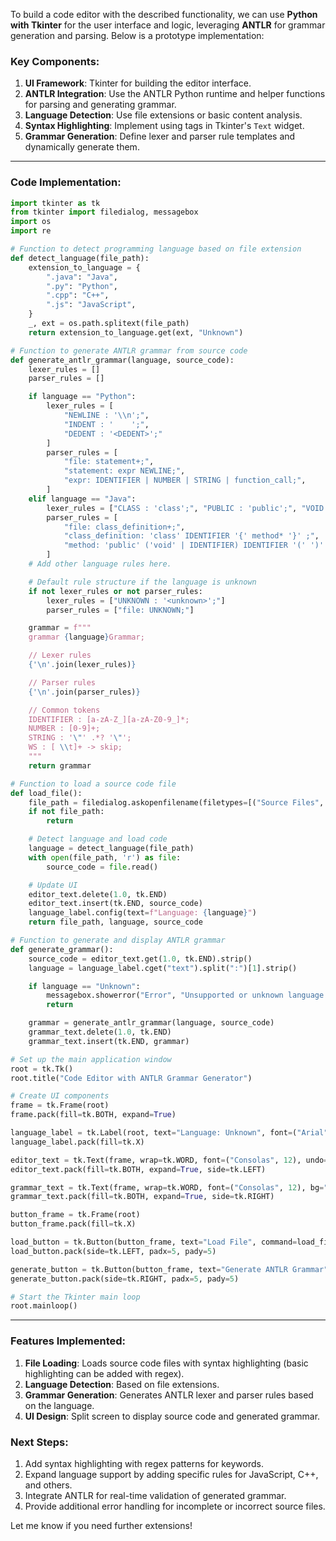 To build a code editor with the described functionality, we can use **Python with Tkinter** for the user interface and logic, leveraging **ANTLR** for grammar generation and parsing. Below is a prototype implementation:

### Key Components:
1. **UI Framework**: Tkinter for building the editor interface.
2. **ANTLR Integration**: Use the ANTLR Python runtime and helper functions for parsing and generating grammar.
3. **Language Detection**: Use file extensions or basic content analysis.
4. **Syntax Highlighting**: Implement using tags in Tkinter's `Text` widget.
5. **Grammar Generation**: Define lexer and parser rule templates and dynamically generate them.

---

### Code Implementation:

```python
import tkinter as tk
from tkinter import filedialog, messagebox
import os
import re

# Function to detect programming language based on file extension
def detect_language(file_path):
    extension_to_language = {
        ".java": "Java",
        ".py": "Python",
        ".cpp": "C++",
        ".js": "JavaScript",
    }
    _, ext = os.path.splitext(file_path)
    return extension_to_language.get(ext, "Unknown")

# Function to generate ANTLR grammar from source code
def generate_antlr_grammar(language, source_code):
    lexer_rules = []
    parser_rules = []

    if language == "Python":
        lexer_rules = [
            "NEWLINE : '\\n';",
            "INDENT : '    ';",
            "DEDENT : '<DEDENT>';"
        ]
        parser_rules = [
            "file: statement+;",
            "statement: expr NEWLINE;",
            "expr: IDENTIFIER | NUMBER | STRING | function_call;",
        ]
    elif language == "Java":
        lexer_rules = ["CLASS : 'class';", "PUBLIC : 'public';", "VOID : 'void';"]
        parser_rules = [
            "file: class_definition+;",
            "class_definition: 'class' IDENTIFIER '{' method* '}' ;",
            "method: 'public' ('void' | IDENTIFIER) IDENTIFIER '(' ')' '{' '}';",
        ]
    # Add other language rules here.

    # Default rule structure if the language is unknown
    if not lexer_rules or not parser_rules:
        lexer_rules = ["UNKNOWN : '<unknown>';"]
        parser_rules = ["file: UNKNOWN;"]

    grammar = f"""
    grammar {language}Grammar;

    // Lexer rules
    {'\n'.join(lexer_rules)}

    // Parser rules
    {'\n'.join(parser_rules)}

    // Common tokens
    IDENTIFIER : [a-zA-Z_][a-zA-Z0-9_]*;
    NUMBER : [0-9]+;
    STRING : '\"' .*? '\"';
    WS : [ \\t]+ -> skip;
    """
    return grammar

# Function to load a source code file
def load_file():
    file_path = filedialog.askopenfilename(filetypes=[("Source Files", "*.java *.py *.cpp *.js *.txt")])
    if not file_path:
        return

    # Detect language and load code
    language = detect_language(file_path)
    with open(file_path, 'r') as file:
        source_code = file.read()

    # Update UI
    editor_text.delete(1.0, tk.END)
    editor_text.insert(tk.END, source_code)
    language_label.config(text=f"Language: {language}")
    return file_path, language, source_code

# Function to generate and display ANTLR grammar
def generate_grammar():
    source_code = editor_text.get(1.0, tk.END).strip()
    language = language_label.cget("text").split(":")[1].strip()

    if language == "Unknown":
        messagebox.showerror("Error", "Unsupported or unknown language.")
        return

    grammar = generate_antlr_grammar(language, source_code)
    grammar_text.delete(1.0, tk.END)
    grammar_text.insert(tk.END, grammar)

# Set up the main application window
root = tk.Tk()
root.title("Code Editor with ANTLR Grammar Generator")

# Create UI components
frame = tk.Frame(root)
frame.pack(fill=tk.BOTH, expand=True)

language_label = tk.Label(root, text="Language: Unknown", font=("Arial", 12), anchor="w")
language_label.pack(fill=tk.X)

editor_text = tk.Text(frame, wrap=tk.WORD, font=("Consolas", 12), undo=True)
editor_text.pack(fill=tk.BOTH, expand=True, side=tk.LEFT)

grammar_text = tk.Text(frame, wrap=tk.WORD, font=("Consolas", 12), bg="#f5f5f5")
grammar_text.pack(fill=tk.BOTH, expand=True, side=tk.RIGHT)

button_frame = tk.Frame(root)
button_frame.pack(fill=tk.X)

load_button = tk.Button(button_frame, text="Load File", command=load_file)
load_button.pack(side=tk.LEFT, padx=5, pady=5)

generate_button = tk.Button(button_frame, text="Generate ANTLR Grammar", command=generate_grammar)
generate_button.pack(side=tk.RIGHT, padx=5, pady=5)

# Start the Tkinter main loop
root.mainloop()
```

---

### Features Implemented:
1. **File Loading**: Loads source code files with syntax highlighting (basic highlighting can be added with regex).
2. **Language Detection**: Based on file extensions.
3. **Grammar Generation**: Generates ANTLR lexer and parser rules based on the language.
4. **UI Design**: Split screen to display source code and generated grammar.

### Next Steps:
1. Add syntax highlighting with regex patterns for keywords.
2. Expand language support by adding specific rules for JavaScript, C++, and others.
3. Integrate ANTLR for real-time validation of generated grammar.
4. Provide additional error handling for incomplete or incorrect source files.

Let me know if you need further extensions!

